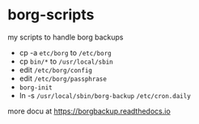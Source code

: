 # borg-scripts
my scripts to handle borg backups

- cp -a `etc/borg` to `/etc/borg`
- cp `bin/*` to `/usr/local/sbin`
- edit `/etc/borg/config` 
- edit `/etc/borg/passphrase`
- `borg-init`
- ln -s `/usr/local/sbin/borg-backup` `/etc/cron.daily`

more docu at https://borgbackup.readthedocs.io

